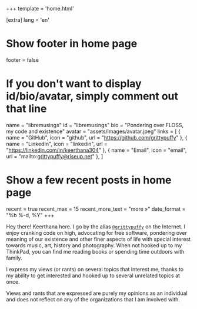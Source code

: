 +++
template = 'home.html'

[extra]
lang = 'en'

# Show footer in home page
footer = false

# If you don't want to display id/bio/avatar, simply comment out that line
name = "libremusings"
id = "libremusings"
bio = "Pondering over FLOSS, my code and existence"
avatar = "assets/images/avatar.jpeg"
links = [
    { name = "GitHub", icon = "github", url = "https://github.com/grittypuffy" },
    { name = "LinkedIn", icon = "linkedin", url = "https://linkedin.com/in/keerthana304" },
    { name = "Email", icon = "email", url = "mailto:grittypuffy@riseup.net" },
]

# Show a few recent posts in home page
recent = true
recent_max = 15
recent_more_text = "more »"
date_format = "%b %-d, %Y"
+++

Hey there! Keerthana here. I go by the alias [`@grittypuffy`](/posts/whats-in-a-name) on the Internet. I enjoy cranking code on high, advocating for free software, pondering over meaning of our existence and other finer aspects of life with special interest towards music, art, history and photography. When not hooked up to my ThinkPad, you can find me reading books or spending time outdoors with family.

I express my views (or rants) on several topics that interest me, thanks to my ability to get interested and hooked up to several unrelated topics at once.

Views and rants that are expressed are purely my opinions as an individual and does not reflect on any of the organizations that I am involved with.